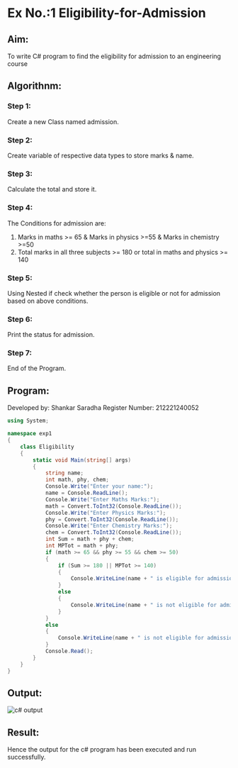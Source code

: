 # Ex No.:1 Eligibility-for-Admission

## Aim:
To write C# program to find the eligibility for admission to an engineering course

## Algorithnm:
### Step 1:
Create a new Class named admission.
### Step 2:
Create variable of respective data types to store marks & name.
### Step 3:
Calculate the total and store it.
### Step 4:
The Conditions for admission are:
1. Marks in maths >= 65 & Marks in physics >=55 & Marks in chemistry >=50
2. Total marks in all three subjects >= 180 or total in maths and physics >= 140
### Step 5:
Using Nested if check whether the person is eligible or not for admission based on above conditions.
### Step 6:
Print the status for admission.
### Step 7:
End of the Program.

## Program:
Developed by: Shankar Saradha
Register Number: 212221240052
```c#
using System;

namespace exp1
{
    class Eligibility
    {
        static void Main(string[] args)
        {
            string name;
            int math, phy, chem;
            Console.Write("Enter your name:");
            name = Console.ReadLine();
            Console.Write("Enter Maths Marks:");
            math = Convert.ToInt32(Console.ReadLine());
            Console.Write("Enter Physics Marks:");
            phy = Convert.ToInt32(Console.ReadLine());
            Console.Write("Enter Chemistry Marks:");
            chem = Convert.ToInt32(Console.ReadLine());
            int Sum = math + phy + chem;
            int MPTot = math + phy;
            if (math >= 65 && phy >= 55 && chem >= 50)
            {
                if (Sum >= 180 || MPTot >= 140)
                {
                    Console.WriteLine(name + " is eligible for admission to an engineering course.");
                }
                else
                {
                    Console.WriteLine(name + " is not eligible for admission to an engineering course due to insufficient marks.");
                }
            }
            else
            {
                Console.WriteLine(name + " is not eligible for admission to an engineering course due to insufficient marks.");
            }
            Console.Read();
        }
    }
}
```




## Output:

![c# output](https://user-images.githubusercontent.com/93978702/225874408-7d24472b-0c5e-43fb-82a3-49f63fbe7b92.png)


## Result:
Hence the output for the c# program has been executed and run successfully.

